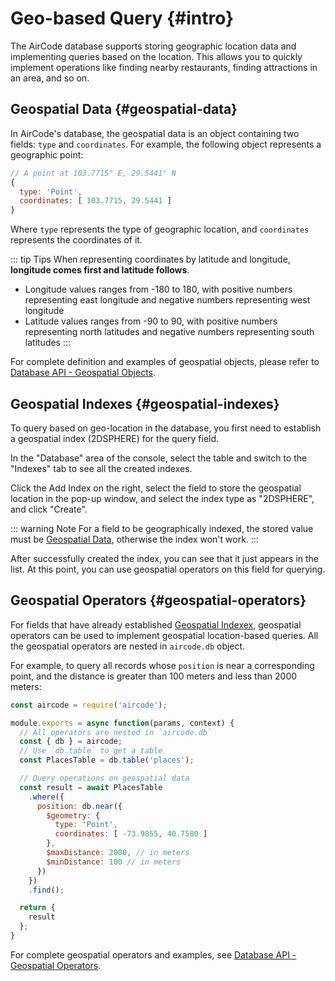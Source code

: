 # Geo-based Query {#intro}

The AirCode database supports storing geographic location data and implementing queries based on the location. This allows you to quickly implement operations like finding nearby restaurants, finding attractions in an area, and so on.

## Geospatial Data {#geospatial-data}

In AirCode's database, the geospatial data is an object containing two fields: `type` and `coordinates`. For example, the following object represents a geographic point:

```js
// A point at 103.7715° E, 29.5441° N
{
  type: 'Point',
  coordinates: [ 103.7715, 29.5441 ]
}
```

Where `type` represents the type of geographic location, and `coordinates` represents the coordinates of it.

::: tip Tips
When representing coordinates by latitude and longitude, __longitude comes first and latitude follows__.
- Longitude values ranges from -180 to 180, with positive numbers representing east longitude and negative numbers representing west longitude
- Latitude values ranges from -90 to 90, with positive numbers representing north latitudes and negative numbers representing south latitudes
  :::

For complete definition and examples of geospatial objects, please refer to [Database API - Geospatial Objects](/reference/server/database-api#geospatial-objects).

## Geospatial Indexes {#geospatial-indexes}

To query based on geo-location in the database, you first need to establish a geospatial index (2DSPHERE) for the query field.

In the "Database" area of the console, select the table and switch to the "Indexes" tab to see all the created indexes.

Click the Add Index on the right, select the field to store the geospatial location in the pop-up window, and select the index type as "2DSPHERE", and click "Create".

::: warning Note
For a field to be geographically indexed, the stored value must be [Geospatial Data](#geospatial-data), otherwise the index won't work.
:::

After successfully created the index, you can see that it just appears in the list. At this point, you can use geospatial operators on this field for querying.

## Geospatial Operators {#geospatial-operators}

For fields that have already established [Geospatial Indexex](#geospatial-indexes), geospatial operators can be used to implement geospatial location-based queries. All the geospatial operators are nested in `aircode.db` object.

For example, to query all records whose `position` is near a corresponding point, and the distance is greater than 100 meters and less than 2000 meters:

```js
const aircode = require('aircode');

module.exports = async function(params, context) {
  // All operators are nested in `aircode.db`
  const { db } = aircode;
  // Use `db.table` to get a table
  const PlacesTable = db.table('places');

  // Query operations on geospatial data
  const result = await PlacesTable
    .where({
      position: db.near({
        $geometry: {
          type: 'Point',
          coordinates: [ -73.9855, 40.7580 ]
        },
        $maxDistance: 2000, // in meters
        $minDistance: 100 // in meters
      })
    })
    .find();

  return {
    result
  };
}
```

For complete geospatial operators and examples, see [Database API - Geospatial Operators](/reference/server/database-api#geospatial-operators).

